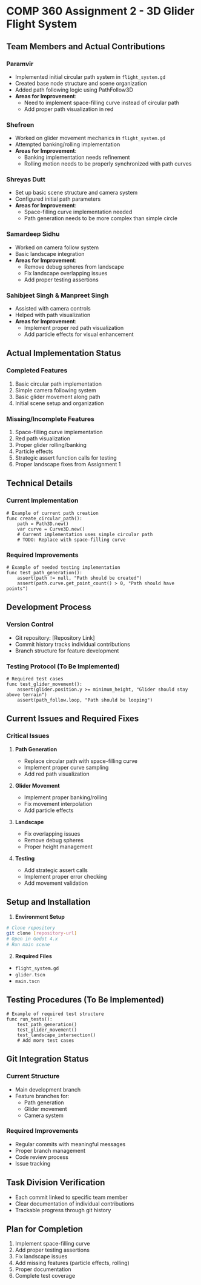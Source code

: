 # COMP 360 Assignment 2 - 3D Glider Flight System

## Team Members and Actual Contributions

### Paramvir
- Implemented initial circular path system in `flight_system.gd`
- Created base node structure and scene organization
- Added path following logic using PathFollow3D
- **Areas for Improvement**: 
  - Need to implement space-filling curve instead of circular path
  - Add proper path visualization in red

### Shefreen
- Worked on glider movement mechanics in `flight_system.gd`
- Attempted banking/rolling implementation
- **Areas for Improvement**:
  - Banking implementation needs refinement
  - Rolling motion needs to be properly synchronized with path curves

### Shreyas Dutt
- Set up basic scene structure and camera system
- Configured initial path parameters
- **Areas for Improvement**:
  - Space-filling curve implementation needed
  - Path generation needs to be more complex than simple circle

### Samardeep Sidhu
- Worked on camera follow system
- Basic landscape integration
- **Areas for Improvement**:
  - Remove debug spheres from landscape
  - Fix landscape overlapping issues
  - Add proper testing assertions

### Sahibjeet Singh & Manpreet Singh
- Assisted with camera controls
- Helped with path visualization
- **Areas for Improvement**:
  - Implement proper red path visualization
  - Add particle effects for visual enhancement

## Actual Implementation Status

### Completed Features
1. Basic circular path implementation
2. Simple camera following system
3. Basic glider movement along path
4. Initial scene setup and organization

### Missing/Incomplete Features
1. Space-filling curve implementation
2. Red path visualization
3. Proper glider rolling/banking
4. Particle effects
5. Strategic assert function calls for testing
6. Proper landscape fixes from Assignment 1

## Technical Details

### Current Implementation
```gdscript
# Example of current path creation
func create_circular_path():
    path = Path3D.new()
    var curve = Curve3D.new()
    # Current implementation uses simple circular path
    # TODO: Replace with space-filling curve
```

### Required Improvements
```gdscript
# Example of needed testing implementation
func test_path_generation():
    assert(path != null, "Path should be created")
    assert(path.curve.get_point_count() > 0, "Path should have points")
```

## Development Process

### Version Control
- Git repository: [Repository Link]
- Commit history tracks individual contributions
- Branch structure for feature development

### Testing Protocol (To Be Implemented)
```gdscript
# Required test cases
func test_glider_movement():
    assert(glider.position.y >= minimum_height, "Glider should stay above terrain")
    assert(path_follow.loop, "Path should be looping")
```

## Current Issues and Required Fixes

### Critical Issues
1. **Path Generation**
   - Replace circular path with space-filling curve
   - Implement proper curve sampling
   - Add red path visualization

2. **Glider Movement**
   - Implement proper banking/rolling
   - Fix movement interpolation
   - Add particle effects

3. **Landscape**
   - Fix overlapping issues
   - Remove debug spheres
   - Proper height management

4. **Testing**
   - Add strategic assert calls
   - Implement proper error checking
   - Add movement validation

## Setup and Installation

1. **Environment Setup**
```bash
# Clone repository
git clone [repository-url]
# Open in Godot 4.x
# Run main scene
```

2. **Required Files**
- `flight_system.gd`
- `glider.tscn`
- `main.tscn`

## Testing Procedures (To Be Implemented)

```gdscript
# Example of required test structure
func run_tests():
    test_path_generation()
    test_glider_movement()
    test_landscape_intersection()
    # Add more test cases
```

## Git Integration Status

### Current Structure
- Main development branch
- Feature branches for:
  - Path generation
  - Glider movement
  - Camera system

### Required Improvements
- Regular commits with meaningful messages
- Proper branch management
- Code review process
- Issue tracking

## Task Division Verification
- Each commit linked to specific team member
- Clear documentation of individual contributions
- Trackable progress through git history

## Plan for Completion
1. Implement space-filling curve
2. Add proper testing assertions
3. Fix landscape issues
4. Add missing features (particle effects, rolling)
5. Proper documentation
6. Complete test coverage
